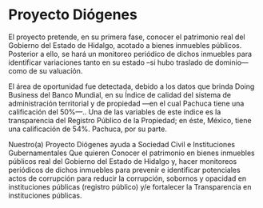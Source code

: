 # Proyecto Diógenes

El proyecto pretende, en su primera fase, conocer el patrimonio real del Gobierno del Estado de Hidalgo, acotado a bienes inmuebles públicos. Posterior a ello, se hará un monitoreo periódico de dichos inmuebles para identificar variaciones tanto en su estado –si hubo traslado de dominio— como de su valuación.

El área de oportunidad fue detectada, debido a los datos que brinda Doing Business del Banco Mundial, en su Índice de calidad del sistema de administración territorial y de propiedad —en el cual Pachuca tiene una calificación del 50%—.. Una de las variables de este índice es la transparencia del Registro Público de la Propiedad; en éste, México, tiene una calificación de 54%. Pachuca, por su parte.

Nuestro(a) Proyecto Diógenes ayuda a Sociedad Civil e Instituciones Gubernamentales Que quieren Conocer el patrimonio en bienes inmuebles públicos real del Gobierno del Estado de Hidalgo y, hacer monitoreos periódicos de dichos inmuebles para prevenir e identificar potenciales actos de corrupción para reducir la corrupción, sobornos y opacidad en instituciones públicas (registro público) y/e fortalecer la Transparencia en instituciones públicas.
